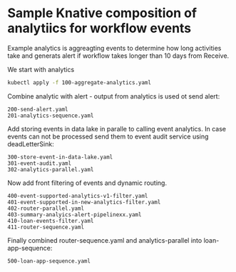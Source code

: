# Sample Knative composition of analytiics for workflow events


Example analytics is aggreagting events to determine how long activities take and generats alert if workflow takes longer than 10 days from Receive.

We start with analytics 

```sh
kubectl apply -f 100-aggregate-analytics.yaml
```

Combine analytic with alert - output from analytics is used ot send alert:

```
200-send-alert.yaml
201-analytics-sequence.yaml
```

Add storing events in data lake in paralle to calling event analytics. In case events can not be processed send them to event audit service using deadLetterSink:

```
300-store-event-in-data-lake.yaml
301-event-audit.yaml
302-analytics-parallel.yaml
```


Now add front filtering of events and dynamic routing.

```
400-event-supported-analytics-v1-filter.yaml
401-event-supported-in-new-analytics-filter.yaml
402-router-parallel.yaml
403-summary-analyics-alert-pipelinexx.yaml
410-loan-events-filter.yaml
411-router-sequence.yaml
```


Finally combined router-sequence.yaml and analytics-parallel into loan-app-sequence:

```
500-loan-app-sequence.yaml
```
